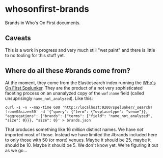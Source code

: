 # whosonfirst-brands

Brands in Who's On First documents.

## Caveats

This is a work in progress and very much still "wet paint" and there is little to no tooling for this stuff yet.

## Where do all these #brands come from?

At the moment, they come from the Elasticsearch index running the [Who's On First Spelunker](https://whosonfirst.mapzen.com/spelunker). They are the product of a not very sophisticated faceting process on an unanalyzed copy of the `wof:name` field (called unsuprisingly `name_not_analyzed`). Like this:

```
curl -s -v --max-time 600 'http://localhost:9200/spelunker/_search?from=0&size=50' -d '{"query": {"term": {"w:placetype": "venue"}}, "aggregations": {"brands": {"terms": {"field": "name_not_analyzed", "size": 0}}}, "size": 0}' > brands.json
```

That produces something like 16 _million_ distinct names. We have _not_ imported most of those. Instead we have limited the #brands included here to only those with 50 (or more) venues. Maybe it should be 25, maybe it should be 10. Maybe it should be 5. We don't know yet. We're figuring it out as we go...